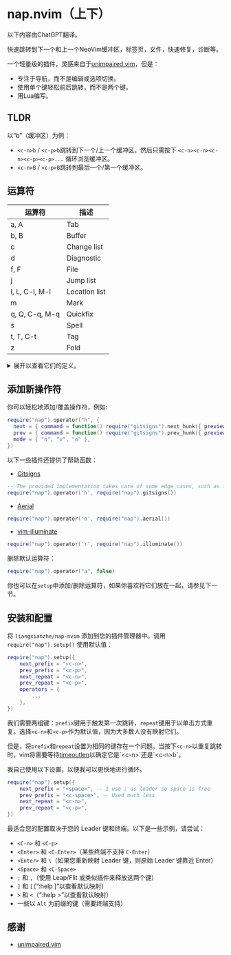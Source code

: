 # nap.nvim（上下）

以下内容由ChatGPT翻译。

快速跳转到下一个和上一个NeoVim缓冲区，标签页，文件，快速修复，诊断等。

一个轻量级的插件，灵感来自于[unimpaired.vim](https://github.com/tpope/vim-unimpaired)，但是：

* 专注于导航，而不是编辑或选项切换。
* 使用单个键轻松前后跳转，而不是两个键。
* 用Lua编写。

## TLDR

以“b”（缓冲区）为例：

* `<c-n>b` / `<c-p>b`跳转到下一个/上一个缓冲区。然后只需按下
`<c-n><c-n><c-n><c-p><c-p>...` 循环浏览缓冲区。
* `<c-n>B` / `<c-p>B`跳转到最后一个/第一个缓冲区。

## 运算符

| 运算符      | 描述          |
| ----------- | -----------   |
| a, A             | Tab           |
| b, B             | Buffer        |
| c                | Change list   |
| d                | Diagnostic    |
| f, F             | File          |
| j                | Jump list     |
| l, L, C-l, M-l   | Location list |
| m                | Mark          |
| q, Q, C-q, M-q   | Quickfix      |
| s                | Spell         |
| t, T, C-t        | Tag           |
| z                | Fold          |

<details>

<summary>
展开以查看它们的定义。
</summary>

```lua
operators = {
    ["a"] = {
        next = { command = "tabnext", desc = "Next tab", },
        prev = { command = "tabprevious", desc = "Prev tab", },
    },
    ["A"] = {
        next = { command = "tablast", desc = "Last tab", },
        prev = { command = "tabfirst", desc = "First tab", },
    },
    ["b"] = {
        next = { command = "bnext", desc = "Next buffer", },
        prev = { command = "bprevious", desc = "Prev buffer", },
    },
    ["B"] = {
        next = { command = "blast", desc = "Last buffer", },
        prev = { command = "bfirst", desc = "First buffer", },
    },
    ["c"] = {
        next = { command = "normal! g,", desc = "Next change-list item", },
        prev = { command = "normal! g;", desc = "Prev change-list item", }
    },
    ["d"] = {
        next = { command = vim.diagnostic.goto_next, desc = "Next diagnostic", },
        prev = { command = vim.diagnostic.goto_prev, desc = "Prev diagnostic", },
        mode = { "n", "v", "o" }
    },
    ["f"] = {
        next = { command = M.next_file, desc = "Next file", },
        prev = { command = M.prev_file, desc = "Prev file", },
    },
    ["F"] = {
        next = { command = M.last_file, desc = "Last file", },
        prev = { command = M.first_file, desc = "First file", },
    },
    ["j"] = {
        next = { command = M.next_jump_list, desc = "Next jump-list item", },
        prev = { command = M.prev_jump_list, desc = "Prev jump-list item" },
    },
    ["l"] = {
        next = { command = "lnext", desc = "Next loclist item", },
        prev = { command = "lprevious", desc = "Prev loclist item" },
    },
    ["L"] = {
        next = { command = "llast", desc = "Last loclist item", },
        prev = { command = "lfirst", desc = "First loclist item" },
    },
    ["<C-l>"] = {
        next = { command = "lnfile", desc = "Next loclist item in different file", },
        prev = { command = "lpfile", desc = "Prev loclist item in different file" },
    },
    ["<M-l>"] = {
      next = { command = "lnewer", desc = "Next loclist list", },
      prev = { command = "lolder", desc = "Prev loclist list" },
    },
    ["m"] = {
        next = { command = "normal! ]`", desc = "Next lowercase mark", },
        prev = { command = "normal! [`", desc = "Prev lowercase mark" },
    },
    ["q"] = {
        next = { command = "cnext", desc = "Next quickfix item", },
        prev = { command = "cprevious", desc = "Prev quickfix item" },
    },
    ["Q"] = {
        next = { command = "clast", desc = "Last quickfix item", },
        prev = { command = "cfirst", desc = "First quickfix item" },
    },
    ["<C-q>"] = {
        next = { command = "cnfile", desc = "Next quickfix item in different file", },
        prev = { command = "cpfile", desc = "Prev quickfix item in different file" },
    },
    ["<M-q>"] = {
      next = { command = "cnewer", desc = "Next quickfix list", },
      prev = { command = "colder", desc = "Prev quickfix list" },
    },
    ["s"] = {
        next = { command = "normal! ]s", desc = "Next spell error", },
        prev = { command = "normal! [s", desc = "Prev spell error", },
    },
    ["t"] = {
        next = { command = "tnext", desc = "Next tag", },
        prev = { command = "tprevious", desc = "Prev tag" },
    },
    ["T"] = {
        next = { command = "tlast", desc = "Last tag", },
        prev = { command = "tfirst", desc = "First tag" },
    },
    ["<C-t>"] = {
        next = { command = "ptnext", desc = "Next tag in previous window", },
        prev = { command = "ptprevious", desc = "Prev tag in previous window" },
    },
    ["z"] = {
        next = { command = "normal! zj", desc = "Next fold", },
        prev = { command = "normal! zk", desc = "Prev fold", },
        mode = { "n", "v", "o" },
    },
```

</details>

## 添加新操作符

你可以轻松地添加/覆盖操作符，例如:
```lua
require("nap").operator("h", {
  next = { command = function() require("gitsigns").next_hunk({ preview = true }) end, desc = "Next diff", },
  prev = { command = function() require("gitsigns").prev_hunk({ preview = true }) end, desc = "Prev diff", },
  mode = { "n", "v", "o" },
})
```

以下一些插件还提供了帮助函数：

* [Gitsigns](https://github.com/lewis6991/gitsigns.nvim)
```lua
-- The provided implementation takes care of some edge cases, such as falling back to ]c [c in diff mode.
require("nap").operator('h', require("nap").gitsigns())
```
* [Aerial](https://github.com/stevearc/aerial.nvim)
```lua
require("nap").operator('o', require("nap").aerial())
```
* [vim-illuminate](https://github.com/RRethy/vim-illuminate)
```lua
require("nap").operator('r', require("nap").illuminate())
```

删除默认运算符：
```lua
require("nap").operator("a", false)
```

你也可以在`setup`中添加/删除运算符，如果你喜欢将它们放在一起，请参见下一节。

## 安装和配置

将 `liangxianzhe/nap-nvim` 添加到您的插件管理器中。调用 `require("nap").setup()` 使用默认值：

```lua
require("nap").setup({
    next_prefix = "<c-n>",
    prev_prefix = "<c-p>",
    next_repeat = "<c-n>",
    prev_repeat = "<c-p>",
    operators = {
        ...
    },
})
```

我们需要两组键：`prefix`键用于触发第一次跳转，`repeat`键用于以单击方式重复。选择`<c-n>`和`<c-p>`作为默认值，因为大多数人没有映射它们。

但是，将`prefix`和`repeat`设置为相同的键存在一个问题。当按下`<c-n>`以重复跳转时，vim将需要等待[timeoutlen](https://neovim.io/doc/user/options.html#'timeoutlen')以确定它是`<c-n>`还是`<c-n>b`。

我自己使用以下设置，以便我可以更快地进行循环。

```lua
require("nap").setup({
    next_prefix = "<space>", -- I use ; as leader so space is free
    prev_prefix = "<c-space>", -- Used much less 
    next_repeat = "<c-n>",
    prev_repeat = "<c-p>",
})
```

最适合您的配置取决于您的 Leader 键和终端。以下是一些示例，请尝试：

* `<C-n>` 和 `<C-p>`
* `<Enter>` 和 `<C-Enter>`（某些终端不支持 `C-Enter`）
* `<Enter>` 和 `\`（如果您重新映射 Leader 键，则原始 Leader 键靠近 Enter）
* `<Space>` 和 `<C-Space>`
* `;` 和 `,`（使用 Leap/Flit 或类似插件来释放这两个键）
* `]` 和 `[`（“:help ]”以查看默认映射）
* `>` 和 `<`（“:help >”以查看默认映射）
* 一些以 `Alt` 为前缀的键（需要终端支持）

## 感谢

* [unimpaired.vim](https://github.com/tpope/vim-unimpaired)
